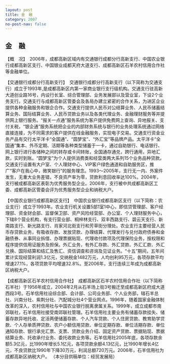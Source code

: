 ```yaml
---
layout: post
title: 金　融
category: 2007
no-post-nav: false
---
```


## 金　融

【概　况】　2006年，成都高新区域内有交通银行成都分行高新支行、中国农业银行成都高新区支行、中国银业成都天府大道支行、成都高新区石羊农村信用合作社等金融单位。

【交通银行成都分行高新支行】　交通银行成都分行高新支行（以下简称为交通支行）成立于1993年,是成都高新区内第一家商业银行支行级机构。交通支行驻高新大道创业路16号，内设行长室、综合管理部、业务发展部以及营业室，下设2个业务支行。交通支行与成都高新区管委会及各局办建立紧密的合作关系，为进区企业提供各种金融服务和银企合作。交通支行提供人民币对公结算业务、人民币储蓄结算业务、国际结算业务、人民币贷款业务以及各类代理业务、金融理财服务等并提供网上银行服务。“报关一点通”服务系统为客户提供免费网上查询、异地报关、支付关税，“银企通”服务系统把企业的内部财务系统与银行的业务处理系统通过网络直接连接，为不同需求的客户提供在线金融服务，实现电子交易。交通支行资金业务产品有交行太平洋卡“全国通”、“圆梦宝”、“外汇宝”等品牌产品。太平洋卡“全国通”集本、外币定期、活期等各种类型储蓄于一卡，通过自助银行、电话银行、网上银行进行各储种之间的转存或卡间转账，全国通存通兑，跨行通用，异地汇款，实时到账。“圆梦宝”为个人提供消费类和经营类两大系列15个业务品种贷款。交通支行设置有大户室、个人理财中心、VIP客户绿色通道和自助服务区，推广“客户在我心中，微笑银行”的服务理念。1993～2005年，支行无一内、外案件发生，无重大业务差错，不良资产率为零，贷款利息回收率达100%。2004年，支行被成都高新区表彰为优秀服务型企业。2006年，支行被中共成都高新区工委、成都高新区管委会评为优秀服务型企业和纳税大户。

【中国农业银行成都高新区支行】　中国农业银行成都高新区支行（以下简称：农业支行）成立于1993年。农业支行机关设置5部1室1中心，即信贷管理部、客户经理部、资金财会部、监督保卫部、资产风险经营部、办公室、个人理财服务中心，下辖8个营业机构，有支行营业部、桐梓林支行、双丰西路支行、碧云天支行、新南路支行、新光路支行、肖家河北街支行和芳草街分理处。农业支行主要经营人民币存贷款业务，有吸收存款、发放贷款、办理结算、代理发行与兑付政府债券和金融债券、从事同业拆借、办理票据贴现、代理收付款项及代理保险业务，按权限和程序提供信用证服务及担保。外汇业务，有外汇存款、外汇贷款、外汇汇款、外汇兑换、国际结算和结汇及售汇、资信调查和咨询及见证业务。“十五”期间，五年间累计实现经营利润1.3亿元，交纳税金1482万元，人均创利95万元，各项存款平均增速27.1%，各项贷款平均增速32.8%。至2006年，支行连续三年成为成都高新区纳税大户。

【成都高新区石羊农村信用合作社】　成都高新区石羊农村信用合作社（以下简称石羊社）于1956年成立，2004年2月从石羊场上街3号搬迁至成都高新区府成大道西段3号。石羊信用社设综合部、会计部、公司业务部、个人业务部，辖石羊总社、兴南分社、紫荆分社、汽配城分社4个营业网点。1996年，随着国家金融体制改革的深入，农村信用社与中国农业银行脱离隶属关系。1999年，成立成都市南郊联社，石羊信用社接受南郊联社管理。石羊信用社主要业务有储蓄存款挂失、储蓄存款异地托收、定活两便储蓄存款、个人汽车贷款、个人住房贷款、教育助学贷款、个人存单质押贷款、农户小额信用贷款、单位定期存款、单位活期存款、单位通知存款、银行承兑汇票、支票、贷款业务介绍、固定资产贷款、票据贴现、票据结算业务、托收承付业务、委托收款业务等。石羊信用社2005年底，各项存款余额5.3亿元，比1990年增长5.1亿元，各项贷款余额4.13亿元，比1990年增长4亿元，不良贷款比1990年下降30万元，利润总额720万元。2006年，石羊信用社为成都高新区纳税大户。
（本分目供稿单位：经贸发展局）
